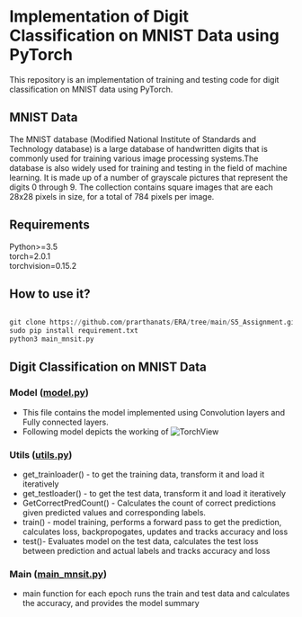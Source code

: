 # Implementation of Digit Classification on MNIST Data using PyTorch

This repository is an implementation of training and testing code for digit classification on MNIST data using PyTorch.

## MNIST Data
The MNIST database (Modified National Institute of Standards and Technology database) is a large database of handwritten digits that is commonly used for training various image processing systems.The database is also widely used for training and testing in the field of machine learning. It is made up of a number of grayscale pictures that represent the digits 0 through 9. The collection contains square images that are each 28x28 pixels in size, for a total of 784 pixels per image.

## Requirements
Python>=3.5
<br>
torch=2.0.1
</br>
torchvision=0.15.2

## How to use it?
```python

git clone https://github.com/prarthanats/ERA/tree/main/S5_Assignment.git
sudo pip install requirement.txt
python3 main_mnsit.py
```

## Digit Classification on MNIST Data
### Model ([model.py](https://github.com/prarthanats/ERA/blob/main/S5_Assignment/model.py))
- This file contains the model implemented using Convolution layers and Fully connected layers.
- Following model depicts the working of 
![TorchView](https://github.com/prarthanats/ERA/assets/32382676/eb5e7a3d-f913-4a3f-839e-420607af831a)

### Utils ([utils.py](https://github.com/prarthanats/ERA/blob/main/S5_Assignment/utils.py))
- get_trainloader() - to get the training data, transform it and load it iteratively
- get_testloader() - to get the test data, transform it and load it iteratively
- GetCorrectPredCount() - Calculates the count of correct predictions given predicted values and corresponding labels.
- train() - model training, performs a forward pass to get the prediction, calculates loss, backpropogates, updates and tracks accuracy and loss
- test()- Evaluates model on the test data, calculates the test loss between prediction and actual labels and tracks accuracy and loss

### Main ([main_mnsit.py](https://github.com/prarthanats/ERA/blob/main/S5_Assignment/main_mnsit.py))
- main function for each epoch runs the train and test data and calculates the accuracy, and provides the model summary

